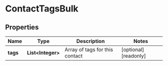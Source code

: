 

# ContactTagsBulk


## Properties

| Name | Type | Description | Notes |
|------------ | ------------- | ------------- | -------------|
|**tags** | **List&lt;Integer&gt;** | Array of tags for this contact |  [optional] [readonly] |



